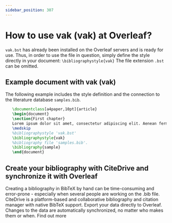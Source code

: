 ```yaml
---
sidebar_position: 307
---
```


# How to use vak (vak) at Overleaf?
`vak.bst` has already been installed on the Overleaf servers and is ready for use. Thus, in order to use the file in question, simply define the style directly in your document: `\bibliographystyle{vak}` The file extension `.bst` can be omitted.

## Example document with vak (vak)
The following example includes the style definition and the connection to the literature database `samples.bib`.
```tex
   \documentclass[a4paper,10pt]{article}
   \begin{document}
   \section{First chapter}
   Lorem ipsum dolor sit amet, consectetur adipiscing elit. Aenean fermentum justo massa, ut maximus mauris sodales et. Aenean vel elit a erat rhoncus pharetra.
   \medskip
   %bibliographystyle 'vak.bst'
   \bibliographystyle{vak}
   %bibliography file 'samples.bib'.
   \bibliography{sample}
   \end{document}
```

## Create your bibliography with CiteDrive and synchronize it with Overleaf
Creating a bibliography in BibTeX by hand can be time-consuming and error-prone - especially when several people are working on the .bib file. CiteDrive is a platform-based and collaborative bibliography and citation manager with native BibTeX support. Export your data directly to Overleaf. Changes to the data are automatically synchronized, no matter who makes them or when. Find out more